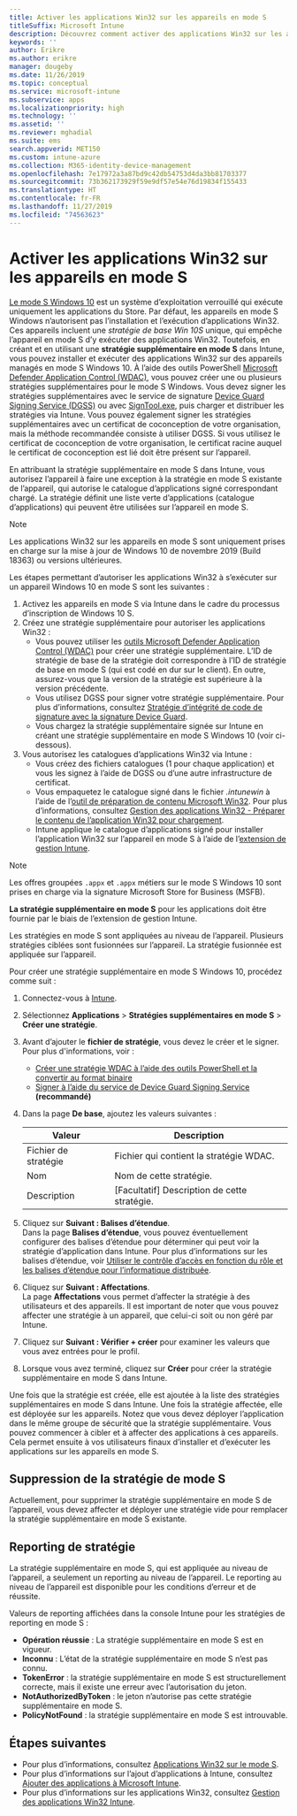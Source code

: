 ```yaml
---
title: Activer les applications Win32 sur les appareils en mode S
titleSuffix: Microsoft Intune
description: Découvrez comment activer des applications Win32 sur les appareils en mode S à l’aide de Microsoft Intune.
keywords: ''
author: Erikre
ms.author: erikre
manager: dougeby
ms.date: 11/26/2019
ms.topic: conceptual
ms.service: microsoft-intune
ms.subservice: apps
ms.localizationpriority: high
ms.technology: ''
ms.assetid: ''
ms.reviewer: mghadial
ms.suite: ems
search.appverid: MET150
ms.custom: intune-azure
ms.collection: M365-identity-device-management
ms.openlocfilehash: 7e17972a3a87bd9c42db54753d4da3bb81703377
ms.sourcegitcommit: 73b362173929f59e9df57e54e76d19834f155433
ms.translationtype: HT
ms.contentlocale: fr-FR
ms.lasthandoff: 11/27/2019
ms.locfileid: "74563623"
---
```

# <a name="enable-win32-apps-on-s-mode-devices"></a>Activer les applications Win32 sur les appareils en mode S

[Le mode S Windows 10](https://docs.microsoft.com/windows/deployment/s-mode) est un système d’exploitation verrouillé qui exécute uniquement les applications du Store. Par défaut, les appareils en mode S Windows n’autorisent pas l’installation et l’exécution d’applications Win32. Ces appareils incluent une *stratégie de base Win 10S* unique, qui empêche l’appareil en mode S d’y exécuter des applications Win32. Toutefois, en créant et en utilisant une **stratégie supplémentaire en mode S** dans Intune, vous pouvez installer et exécuter des applications Win32 sur des appareils managés en mode S Windows 10. À l’aide des outils PowerShell [Microsoft Defender Application Control (WDAC)](https://docs.microsoft.com/windows/security/threat-protection/windows-defender-application-control/windows-defender-application-control), vous pouvez créer une ou plusieurs stratégies supplémentaires pour le mode S Windows. Vous devez signer les stratégies supplémentaires avec le service de signature [Device Guard Signing Service (DGSS)](https://go.microsoft.com/fwlink/?linkid=2095629) ou avec [SignTool.exe](https://docs.microsoft.com/windows/security/threat-protection/windows-defender-application-control/signing-policies-with-signtool), puis charger et distribuer les stratégies via Intune. Vous pouvez également signer les stratégies supplémentaires avec un certificat de coconception de votre organisation, mais la méthode recommandée consiste à utiliser DGSS. Si vous utilisez le certificat de coconception de votre organisation, le certificat racine auquel le certificat de coconception est lié doit être présent sur l’appareil.

En attribuant la stratégie supplémentaire en mode S dans Intune, vous autorisez l’appareil à faire une exception à la stratégie en mode S existante de l’appareil, qui autorise le catalogue d’applications signé correspondant chargé. La stratégie définit une liste verte d’applications (catalogue d’applications) qui peuvent être utilisées sur l’appareil en mode S.

> [!NOTE]
> Les applications Win32 sur les appareils en mode S sont uniquement prises en charge sur la mise à jour de Windows 10 de novembre 2019 (Build 18363) ou versions ultérieures.

<!-- Add WDAC tooling diagram  -->

Les étapes permettant d’autoriser les applications Win32 à s’exécuter sur un appareil Windows 10 en mode S sont les suivantes :

1. Activez les appareils en mode S via Intune dans le cadre du processus d’inscription de Windows 10 S.
2. Créez une stratégie supplémentaire pour autoriser les applications Win32 :
   - Vous pouvez utiliser les [outils Microsoft Defender Application Control (WDAC)](https://docs.microsoft.com/windows/security/threat-protection/windows-defender-application-control/windows-defender-application-control) pour créer une stratégie supplémentaire. L’ID de stratégie de base de la stratégie doit correspondre à l’ID de stratégie de base en mode S (qui est codé en dur sur le client). En outre, assurez-vous que la version de la stratégie est supérieure à la version précédente.
   - Vous utilisez DGSS pour signer votre stratégie supplémentaire. Pour plus d’informations, consultez [Stratégie d’intégrité de code de signature avec la signature Device Guard](https://docs.microsoft.com/microsoft-store/sign-code-integrity-policy-with-device-guard-signing).
   - Vous chargez la stratégie supplémentaire signée sur Intune en créant une stratégie supplémentaire en mode S Windows 10 (voir ci-dessous).
3. Vous autorisez les catalogues d’applications Win32 via Intune :
   - Vous créez des fichiers catalogues (1 pour chaque application) et vous les signez à l’aide de DGSS ou d’une autre infrastructure de certificat.
   - Vous empaquetez le catalogue signé dans le fichier *.intunewin* à l’aide de l’[outil de préparation de contenu Microsoft Win32](https://go.microsoft.com/fwlink/?linkid=2065730). Pour plus d’informations, consultez [Gestion des applications Win32 - Préparer le contenu de l’application Win32 pour chargement](~/apps/apps-win32-app-management.md#prepare-the-win32-app-content-for-upload).
   - Intune applique le catalogue d’applications signé pour installer l’application Win32 sur l’appareil en mode S à l’aide de l’[extension de gestion Intune](~/apps/intune-management-extension.md).

> [!NOTE]
> Les offres groupées `.appx` et `.appx` métiers sur le mode S Windows 10 sont prises en charge via la signature Microsoft Store for Business (MSFB).
>
> **La stratégie supplémentaire en mode S** pour les applications doit être fournie par le biais de l’extension de gestion Intune.
>
> Les stratégies en mode S sont appliquées au niveau de l’appareil. Plusieurs stratégies ciblées sont fusionnées sur l’appareil. La stratégie fusionnée est appliquée sur l’appareil.

Pour créer une stratégie supplémentaire en mode S Windows 10, procédez comme suit :

1. Connectez-vous à [Intune](https://go.microsoft.com/fwlink/?linkid=2090973).
2. Sélectionnez **Applications** > **Stratégies supplémentaires en mode S** > **Créer une stratégie**.
3. Avant d’ajouter le **fichier de stratégie**, vous devez le créer et le signer. Pour plus d'informations, voir :
    - [Créer une stratégie WDAC à l’aide des outils PowerShell et la convertir au format binaire](https://go.microsoft.com/fwlink/?linkid=2095387)
    - [Signer à l’aide du service de Device Guard Signing Service](https://go.microsoft.com/fwlink/?linkid=2095629) **(recommandé)**

4. Dans la page **De base**, ajoutez les valeurs suivantes :

    | Valeur | Description |
    |--------------|------------------------------------------------|
    | Fichier de stratégie | Fichier qui contient la stratégie WDAC. |
    | Nom | Nom de cette stratégie. |
    | Description | [Facultatif] Description de cette stratégie. |

5. Cliquez sur **Suivant : Balises d’étendue**.<br>
   Dans la page **Balises d’étendue**, vous pouvez éventuellement configurer des balises d’étendue pour déterminer qui peut voir la stratégie d’application dans Intune. Pour plus d’informations sur les balises d’étendue, voir [Utiliser le contrôle d’accès en fonction du rôle et les balises d’étendue pour l’informatique distribuée](~/fundamentals/scope-tags.md).

6. Cliquez sur **Suivant : Affectations**.<br>
   La page **Affectations** vous permet d’affecter la stratégie à des utilisateurs et des appareils. Il est important de noter que vous pouvez affecter une stratégie à un appareil, que celui-ci soit ou non géré par Intune.
7. Cliquez sur **Suivant : Vérifier + créer** pour examiner les valeurs que vous avez entrées pour le profil.
8. Lorsque vous avez terminé, cliquez sur **Créer** pour créer la stratégie supplémentaire en mode S dans Intune. 

Une fois que la stratégie est créée, elle est ajoutée à la liste des stratégies supplémentaires en mode S dans Intune. Une fois la stratégie affectée, elle est déployée sur les appareils. Notez que vous devez déployer l’application dans le même groupe de sécurité que la stratégie supplémentaire. Vous pouvez commencer à cibler et à affecter des applications à ces appareils. Cela permet ensuite à vos utilisateurs finaux d’installer et d’exécuter les applications sur les appareils en mode S.

## <a name="removal-of-s-mode-policy"></a>Suppression de la stratégie de mode S

Actuellement, pour supprimer la stratégie supplémentaire en mode S de l’appareil, vous devez affecter et déployer une stratégie vide pour remplacer la stratégie supplémentaire en mode S existante.

## <a name="policy-reporting"></a>Reporting de stratégie

La stratégie supplémentaire en mode S, qui est appliquée au niveau de l’appareil, a seulement un reporting au niveau de l’appareil. Le reporting au niveau de l’appareil est disponible pour les conditions d’erreur et de réussite. 

Valeurs de reporting affichées dans la console Intune pour les stratégies de reporting en mode S :
- **Opération réussie** : La stratégie supplémentaire en mode S est en vigueur.
- **Inconnu** : L’état de la stratégie supplémentaire en mode S n’est pas connu.
- **TokenError** : la stratégie supplémentaire en mode S est structurellement correcte, mais il existe une erreur avec l’autorisation du jeton.
- **NotAuthorizedByToken** : le jeton n’autorise pas cette stratégie supplémentaire en mode S.
- **PolicyNotFound** : la stratégie supplémentaire en mode S est introuvable.

## <a name="next-steps"></a>Étapes suivantes

- Pour plus d’informations, consultez [Applications Win32 sur le mode S](https://docs.microsoft.com/windows/security/threat-protection/windows-defender-application-control/lob-win32-apps-on-s).
- Pour plus d’informations sur l’ajout d’applications à Intune, consultez [Ajouter des applications à Microsoft Intune](apps-add.md).
- Pour plus d’informations sur les applications Win32, consultez [Gestion des applications Win32 Intune](~/apps/apps-win32-app-management.md).
